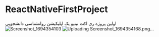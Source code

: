 # ReactNativeFirstProject
اولین پروژه ری اکت نیتیو
یک اپلیکیشن روانشناسی دانشجویی
![Screenshot_1694354103](https://github.com/MaedehLotfi/First-ReactNative-Project/assets/122364350/97fe2743-9187-4822-bd2b-4b49aaed7272)
![Uploading Screenshot_1694354168.png…]()
